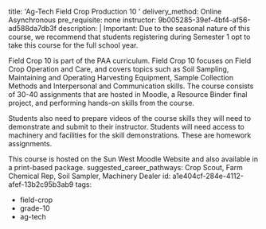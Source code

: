 title: 'Ag-Tech Field Crop Production 10 '
delivery_method: Online Asynchronous
pre_requisite: none
instructor: 9b005285-39ef-4bf4-af56-ad588da7db3f
description: |
  Important:
  Due to the seasonal nature of this course, we recommend that students registering during Semester 1 opt to take this course for the full school year.
  
  Field Crop 10 is part of the PAA curriculum. Field Crop 10 focuses on Field Crop Operation and Care, and covers topics such as Soil Sampling, Maintaining and Operating Harvesting Equipment, Sample Collection Methods and Interpersonal and Communication skills. The course consists of 30-40 assignments that are hosted in Moodle, a Resource Binder final project, and performing hands-on skills from the course.
  
  Students also need to prepare videos of the course skills they will need to demonstrate and submit to their instructor. Students will need access to machinery and facilities for the skill demonstrations. These are homework assignments.
  
  This course is hosted on the Sun West Moodle Website and also available in a print-based package.
suggested_career_pathways: Crop Scout, Farm Chemical Rep, Soil Sampler, Machinery Dealer
id: a1e404cf-284e-4112-afef-13b2c95b3ab9
tags:
  - field-crop
  - grade-10
  - ag-tech
